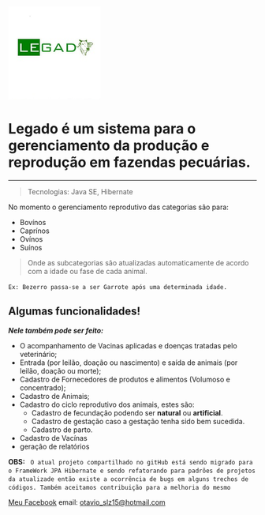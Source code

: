 ![legado](https://github.com/OtavioCostaLima/Legado/blob/master/src/br/com/ti4b/icons/LEGADO1.jpg)
# Legado é um sistema para o gerenciamento da produção e reprodução em fazendas pecuárias.

---

> Tecnologias: Java SE, Hibernate

 No momento o gerenciamento reprodutivo das categorias são para:
 * Bovínos
 * Caprínos
 * Ovínos
 * Suínos

> Onde as subcategorias são atualizadas automaticamente de acordo com a idade ou fase de cada animal.

 ` Ex: Bezerro passa-se a ser Garrote após uma determinada idade. `

## Algumas funcionalidades!

**_Nele também pode ser feito:_**
 * O acompanhamento de Vacinas aplicadas e doenças tratadas pelo veterinário;
 * Entrada (por leilão, doação ou nascimento) e saída de animais (por leilão, doação ou morte);
* Cadastro de Fornecedores de produtos e alimentos (Volumoso e concentrado);
* Cadastro de Animais;
* Cadastro do ciclo reprodutivo dos animais, estes são:  
    *  Cadastro de fecundação podendo ser __natural__ ou __artificial__.
    * Cadastro de gestação caso a gestação tenha sido bem sucedida.
    * Cadastro de parto.
 * Cadastro de Vacínas
 * geração de relatórios



 __OBS:__ `` O atual projeto compartilhado no gitHub está sendo migrado para o FrameWork JPA Hibernate e sendo refatorando para padrões de projetos da atualizade então existe a ocorrência de bugs em alguns trechos de códigos. Também aceitamos contribuição para a melhoria do mesmo``
 
[Meu Facebook](http://facebook.com/otavio.costa.lima "Otávio Costa")
email: <otavio_slz15@hotmail.com>



